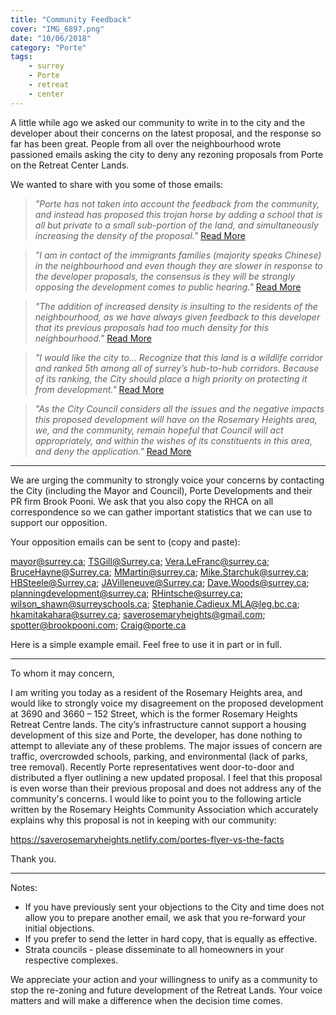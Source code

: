 ```yaml
---
title: "Community Feedback"
cover: "IMG_6897.png"
date: "10/06/2018"
category: "Porte"
tags:
    - surrey
    - Porte
    - retreat
    - center
---
```


A little while ago we asked our community to write in to the city and the developer about their concerns on the latest proposal, and the response so far has been great.  People from all over the neighbourhood wrote passioned emails asking the city to deny any rezoning proposals from Porte on the Retreat Center Lands.

We wanted to share with you some of those emails:

>_"Porte has not taken into account the feedback from the community, and instead has proposed this trojan horse by adding a school that is all but private to a small sub-portion of the land, and simultaneously increasing the density of the proposal."_
  [Read More](./letter-001.pdf)

 >_"I am in contact of the immigrants families (majority speaks Chinese) in the neighbourhood and even though they are slower in response to the developer proposals, the consensus is they will be strongly opposing the development comes to public hearing."_ [Read More](./letter-003.pdf)

 >_"The addition of increased density is insulting to the residents of the neighbourhood, as we have always given feedback to this developer that its previous proposals had too much density for this neighbourhood."_ [Read More](./letter-004.pdf)
 
>_"I would like the city to… Recognize that this land is a wildlife corridor and ranked 5th among all of surrey’s hub-to-hub corridors. Because of its ranking, the City should place a high priority on protecting it from development."_ [Read More](./letter-005.pdf)
 
>_"As the City Council considers all the issues and the negative impacts this proposed development will have on the Rosemary Heights area, we, and the community, remain hopeful that Council will act appropriately, and within the wishes of its constituents in this area, and deny the application."_ [Read More](./letter-006.pdf)


 
****************************
We are urging the community to strongly voice your concerns by contacting the City (including the Mayor and Council), Porte Developments and their PR firm Brook Pooni.   We ask that you also copy the RHCA on all correspondence so we can gather important statistics that we can use to support our opposition.

Your opposition emails can be sent to (copy and paste):

mayor@surrey.ca; TSGill@Surrey.ca; Vera.LeFranc@surrey.ca; BruceHayne@Surrey.ca; MMartin@surrey.ca; Mike.Starchuk@surrey.ca; HBSteele@Surrey.ca; JAVilleneuve@Surrey.ca; Dave.Woods@surrey.ca; planningdevelopment@surrey.ca; RHintsche@surrey.ca; wilson_shawn@surreyschools.ca; Stephanie.Cadieux.MLA@leg.bc.ca; hkamitakahara@surrey.ca; saverosemaryheights@gmail.com; spotter@brookpooni.com; Craig@porte.ca

Here is a simple example email.  Feel free to use it in part or in full.
****************************
To whom it may concern,

I am writing you today as a resident of the Rosemary Heights area, and would like to strongly voice my disagreement on the proposed development at 3690 and 3660 – 152 Street, which is the former Rosemary Heights Retreat Centre lands.  The city’s infrastructure cannot support a housing development of this size and Porte, the developer, has done nothing to attempt to alleviate any of these problems.  The major issues of concern are traffic, overcrowded schools, parking, and environmental (lack of parks, tree removal).  Recently Porte representatives went door-to-door and distributed a flyer outlining a new updated proposal.  I feel that this proposal is even worse than their previous proposal and does not address any of the community's concerns.  I would like to point you to the following article written by the Rosemary Heights Community Association which accurately explains why this proposal is not in keeping with our community:

https://saverosemaryheights.netlify.com/portes-flyer-vs-the-facts

Thank you.
****************************

Notes: 
*	If you have previously sent your objections to the City and time does not allow you to prepare another email, we ask that you re-forward your initial objections.
*	If you prefer to send the letter in hard copy, that is equally as effective.
*	Strata councils - please disseminate to all homeowners in your respective complexes.

We appreciate your action and your willingness to unify as a community to stop the re-zoning and future development of the Retreat Lands.  Your voice matters and will make a difference when the decision time comes.
